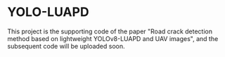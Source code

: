 # YOLO-LUAPD
This project is the supporting code of the paper "Road crack detection method based on lightweight YOLOv8-LUAPD and UAV images", and the subsequent code will be uploaded soon.
